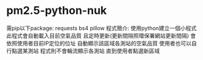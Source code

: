 # pm2.5-python-nuk
需pip以下package:
requests
bs4
pillow
程式簡介:
使用python建立一個小程式
此程式會自動載入目前空氣品質
且定時更新(更新間隔照環保署網站更新間隔)
會依照使用者目前IP定位的位址
自動顯示該區域各測站的空氣品質
使用者也可以自行點選某測站
程式則不會輪流顯示各測站
直到使用者點選新區域

